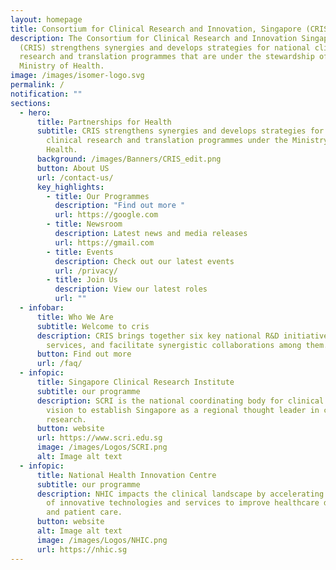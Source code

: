```yaml
---
layout: homepage
title: Consortium for Clinical Research and Innovation, Singapore (CRIS)
description: The Consortium for Clinical Research and Innovation Singapore
  (CRIS) strengthens synergies and develops strategies for national clinical
  research and translation programmes that are under the stewardship of the
  Ministry of Health.
image: /images/isomer-logo.svg
permalink: /
notification: ""
sections:
  - hero:
      title: Partnerships for Health
      subtitle: CRIS strengthens synergies and develops strategies for national
        clinical research and translation programmes under the Ministry of
        Health.
      background: /images/Banners/CRIS_edit.png
      button: About US
      url: /contact-us/
      key_highlights:
        - title: Our Programmes
          description: "Find out more "
          url: https://google.com
        - title: Newsroom
          description: Latest news and media releases
          url: https://gmail.com
        - title: Events
          description: Check out our latest events
          url: /privacy/
        - title: Join Us
          description: View our latest roles
          url: ""
  - infobar:
      title: Who We Are
      subtitle: Welcome to cris
      description: CRIS brings together six key national R&D initiatives and clinical
        services, and facilitate synergistic collaborations among them.
      button: Find out more
      url: /faq/
  - infopic:
      title: Singapore Clinical Research Institute
      subtitle: our programme
      description: SCRI is the national coordinating body for clinical trials with a
        vision to establish Singapore as a regional thought leader in clinical
        research.
      button: website
      url: https://www.scri.edu.sg
      image: /images/Logos/SCRI.png
      alt: Image alt text
  - infopic:
      title: National Health Innovation Centre
      subtitle: our programme
      description: NHIC impacts the clinical landscape by accelerating the development
        of innovative technologies and services to improve healthcare delivery
        and patient care.
      button: website
      alt: Image alt text
      image: /images/Logos/NHIC.png
      url: https://nhic.sg
---
```

